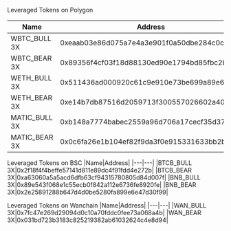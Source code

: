 Leveraged Tokens on Polygon

|Name|Address|
|---|---|
|WBTC_BULL 3X|0xeaab03e86d075a7e4a3e901f0a50dbe284c0c94e|
|WBTC_BEAR 3X|0x89356f4cf03f18d88130ed90e1794bd85fbc2b83|
|WETH_BULL 3X|0x511436ad000920c61c9e910e73be699a89e6517e|
|WETH_BEAR 3X|0xe14b7db87516d2059713f300557026602a40e2cd|
|MATIC_BULL 3X|0xb148a7774babec2559a96d706a17cecf35d37d1a|
|MATIC_BEAR 3X|0x0c6fa26e1b104ef82f9da3f0e915331633bb2b10|

Leveraged Tokens on BSC
|Name|Address|
|---|---|
|BTCB_BULL 3X|0x2f18f4f4beffe57141d811e89dc4f91fdd4e272b|
|BTCB_BEAR 3X|0xa63060a5a5acd6dfb63cf94315780805d84d007f|
|BNB_BULL 3X|0x89e543f068e1c55ecb0f842a112e6736fe8920fe|
|BNB_BEAR 3X|0x2e25891288b647d4d0be5280fa899e6e47d30f99|

Leveraged Tokens on Wanchain
|Name|Address|
|---|---|
|WAN_BULL 3X|0x7fc47e269d29094d0c10a70fddc0fee73a068a4b|
|WAN_BEAR 3X|0x031bd723b3183c825219382ab61032624c4e8d94|
